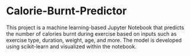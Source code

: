 # Calorie-Burnt-Predictor
This project is a machine learning-based Jupyter Notebook that predicts the number of calories burnt during exercise based on inputs such as exercise type, duration, weight, age, and more. The model is developed using scikit-learn and visualized within the notebook.
